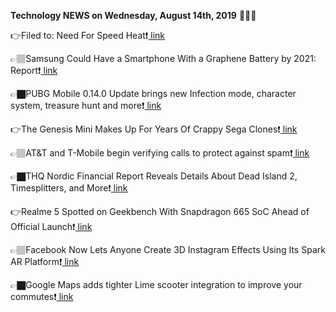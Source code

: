 <b>Technology NEWS on Wednesday, August 14th, 2019</b> 📡📡📡 

👉Filed to: Need For Speed Heat❗️<a href='https://www.google.com/url?rct=j&sa=t&url=https://kotaku.com/the-next-need-for-speed-is-need-for-speed-heat-a-styli-1837235524&ct=ga&cd=CAIyGmVjZmViYzNiZjFkNzQyNDM6Y29tOmVuOlVT&usg=AFQjCNEv91_GeIwrzrnpQuo0P0Ua9LZxAw'> link</a>

👉🏽Samsung Could Have a Smartphone With a Graphene Battery by 2021: Report❗️<a href='https://www.google.com/url?rct=j&sa=t&url=https://gadgets.ndtv.com/mobiles/news/graphene-battery-smartphone-samsung-2021-rumour-2085227&ct=ga&cd=CAIyGmVjZmViYzNiZjFkNzQyNDM6Y29tOmVuOlVT&usg=AFQjCNGGfXjQ6uDGhqO3O3cYFDOgsEaFWg'> link</a>

👉🏿PUBG Mobile 0.14.0 Update brings new Infection mode, character system, treasure hunt and more❗️<a href='https://www.google.com/url?rct=j&sa=t&url=https://www.businesstoday.in/technology/news/pubg-mobile-0-14-0-update-new-infection-mode-character-system-treasure-hunt/story/372628.html&ct=ga&cd=CAIyGmVjZmViYzNiZjFkNzQyNDM6Y29tOmVuOlVT&usg=AFQjCNEj40vQh5v9LvLyeKle4rRaeeRAzw'> link</a>

👉The Genesis Mini Makes Up For Years Of Crappy Sega Clones❗️<a href='https://www.google.com/url?rct=j&sa=t&url=https://kotaku.com/the-genesis-mini-makes-up-for-years-of-crappy-sega-clon-1837110882&ct=ga&cd=CAIyGmVjZmViYzNiZjFkNzQyNDM6Y29tOmVuOlVT&usg=AFQjCNGomFJISjrCs0LgdJurDkB_GE3K2Q'> link</a>

👉🏽AT&T and T-Mobile begin verifying calls to protect against spam❗️<a href='https://www.google.com/url?rct=j&sa=t&url=https://www.theverge.com/2019/8/14/20805276/att-t-mobile-caller-verified-shaken-stir-call-authentication-fcc-robocalls-spam&ct=ga&cd=CAIyGmVjZmViYzNiZjFkNzQyNDM6Y29tOmVuOlVT&usg=AFQjCNFz-AYyAYm-2ftBD_5W32MRSaMcIw'> link</a>

👉🏿THQ Nordic Financial Report Reveals Details About Dead Island 2, Timesplitters, and More❗️<a href='https://www.google.com/url?rct=j&sa=t&url=https://kotaku.com/thq-nordic-financial-report-reveals-details-about-dead-1837234831&ct=ga&cd=CAIyGmVjZmViYzNiZjFkNzQyNDM6Y29tOmVuOlVT&usg=AFQjCNFwF7UoHQGxg1Boj5WE0xwf9v8WCw'> link</a>

👉Realme 5 Spotted on Geekbench With Snapdragon 665 SoC Ahead of Official Launch❗️<a href='https://www.google.com/url?rct=j&sa=t&url=https://gadgets.ndtv.com/mobiles/news/realme-5-specifications-snapdragon-665-geekbench-listing-rmx1911-official-launch-2085193&ct=ga&cd=CAIyGmVjZmViYzNiZjFkNzQyNDM6Y29tOmVuOlVT&usg=AFQjCNHC9p9YW09nXuv9bpVP4j9bupCd2Q'> link</a>

👉🏽Facebook Now Lets Anyone Create 3D Instagram Effects Using Its Spark AR Platform❗️<a href='https://www.google.com/url?rct=j&sa=t&url=https://gadgets.ndtv.com/apps/news/facebook-spark-ar-platform-open-to-everyone-for-instagram-ar-effects-2085183&ct=ga&cd=CAIyGmVjZmViYzNiZjFkNzQyNDM6Y29tOmVuOlVT&usg=AFQjCNF0_YJTwLosUXP7a107SsENtQMDTA'> link</a>

👉🏿Google Maps adds tighter Lime scooter integration to improve your commutes❗️<a href='https://www.google.com/url?rct=j&sa=t&url=https://9to5google.com/2019/08/14/lime-google-maps-navigation/&ct=ga&cd=CAIyGmVjZmViYzNiZjFkNzQyNDM6Y29tOmVuOlVT&usg=AFQjCNE0m4ITCZIz2IpyksCLCkmqVpVVAg'> link</a>

